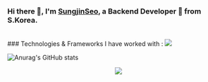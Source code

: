 ### Hi there 👋, I'm [SungjinSeo](https://sungjinseo.github.io/resume/), a Backend Developer 🚀 from S.Korea.

<br>
### Technologies & Frameworks I have worked with : 
<img src="https://img.shields.io/badge/Python-3766AB?style=flat-square&logo=Python&logoColor=white"/></a>&nbsp

![Anurag's GitHub stats](https://github-readme-stats.vercel.app/api?username=sungjinseo&&show_icons=true&theme=buefy)


<p align="center">
  <a href="https://hits.seeyoufarm.com">
  <img src="https://hits.seeyoufarm.com/api/count/incr/badge.svg?url=https%3A%2F%2Fgithub.com%2Fsungjinseo%2Fsungjinseo&count_bg=%23707070&title_bg=%23000000&icon=&icon_color=%23E7E7E7&title=VISIT&edge_flat=false)](https://hits.seeyoufarm.com_bg=%23ED6DA3&title_bg=%2386757E&icon=github.svg&icon_color=%23E1DEDE&title=hits&edge_flat=false"/>
  </a>
</p>

<!--
**sungjinseo/sungjinseo** is a ✨ _special_ ✨ repository because its `README.md` (this file) appears on your GitHub profile.

Here are some ideas to get you started:

- 🔭 I’m currently working on ...
- 🌱 I’m currently learning ...
- 👯 I’m looking to collaborate on ...
- 🤔 I’m looking for help with ...
- 💬 Ask me about ...
- 📫 How to reach me: ...
- 😄 Pronouns: ...
- ⚡ Fun fact: ...
-->
